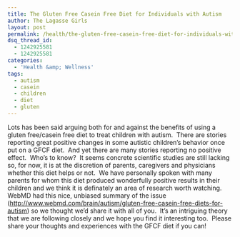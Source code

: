 ```yaml
---
title: The Gluten Free Casein Free Diet for Individuals with Autism
author: The Lagasse Girls
layout: post
permalink: /health/the-gluten-free-casein-free-diet-for-individuals-with-autism/
dsq_thread_id:
  - 1242925581
  - 1242925581
categories:
  - 'Health &amp; Wellness'
tags:
  - autism
  - casein
  - children
  - diet
  - gluten
---
```

Lots has been said arguing both for and against the benefits of using a gluten free/casein free diet to treat children with autism.  There are stories reporting great positive changes in some autistic children&#8217;s behavior once put on a GFCF diet.  And yet there are many stories reporting no positive effect.  Who&#8217;s to know?  It seems concrete scientific studies are still lacking so, for now, it is at the discretion of parents, caregivers and physicians whether this diet helps or not.  We have personally spoken with many parents for whom this diet produced wonderfully positive results in their children and we think it is definately an area of research worth watching.  WebMD had this nice, unbiased summary of the issue (<http://www.webmd.com/brain/autism/gluten-free-casein-free-diets-for-autism>) so we thought we&#8217;d share it with all of you.  It&#8217;s an intriguing theory that we are following closely and we hope you find it interesting too.  Please share your thoughts and experiences with the GFCF diet if you can!

&nbsp;